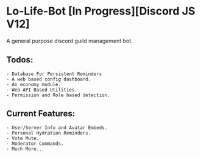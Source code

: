 # Lo-Life-Bot [In Progress]**[Discord JS V12]**
A general purpose discord guild management bot.

## Todos:
```
- Database For Persistent Reminders
- A web based config dashboard.
- An economy module.
- Web API Based Utilities.
- Permission and Role based detection.
```

## Current Features:
```
- User/Server Info and Avatar Embeds.
- Personal Hydration Reminders.
- Vote Mute.
- Moderator Commands.
- Much More...
```
